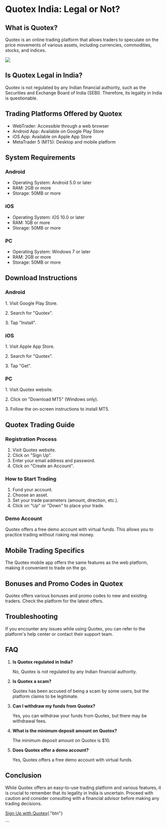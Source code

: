 # Quotex India: Legal or Not?

## What is Quotex?

Quotex is an online trading platform that allows traders to speculate on
the price movements of various assets, including currencies,
commodities, stocks, and indices.

[![](https://static.quotex.io/files/4_en/300_250.jpg)](https://traff.sbs/brokerqxlid)

## Is Quotex Legal in India?

Quotex is not regulated by any Indian financial authority, such as the
Securities and Exchange Board of India (SEBI). Therefore, its legality
in India is questionable.

## Trading Platforms Offered by Quotex

-   WebTrader: Accessible through a web browser
-   Android App: Available on Google Play Store
-   iOS App: Available on Apple App Store
-   MetaTrader 5 (MT5): Desktop and mobile platform

## System Requirements

### Android

-   Operating System: Android 5.0 or later
-   RAM: 2GB or more
-   Storage: 50MB or more

### iOS

-   Operating System: iOS 10.0 or later
-   RAM: 1GB or more
-   Storage: 50MB or more

### PC

-   Operating System: Windows 7 or later
-   RAM: 2GB or more
-   Storage: 50MB or more

## Download Instructions

### Android

1\. Visit Google Play Store.

2\. Search for "Quotex".

3\. Tap "Install".

### iOS

1\. Visit Apple App Store.

2\. Search for "Quotex".

3\. Tap "Get".

### PC

1\. Visit Quotex website.

2\. Click on "Download MT5" (Windows only).

3\. Follow the on-screen instructions to install MT5.

## Quotex Trading Guide

### Registration Process

1.  Visit Quotex website.
2.  Click on "Sign Up".
3.  Enter your email address and password.
4.  Click on "Create an Account".

### How to Start Trading

1.  Fund your account.
2.  Choose an asset.
3.  Set your trade parameters (amount, direction, etc.).
4.  Click on "Up" or "Down" to place your trade.

### Demo Account

Quotex offers a free demo account with virtual funds. This allows you to
practice trading without risking real money.

## Mobile Trading Specifics

The Quotex mobile app offers the same features as the web platform,
making it convenient to trade on the go.

## Bonuses and Promo Codes in Quotex

Quotex offers various bonuses and promo codes to new and existing
traders. Check the platform for the latest offers.

## Troubleshooting

If you encounter any issues while using Quotex, you can refer to the
platform\'s help center or contact their support team.

## FAQ

1.  **Is Quotex regulated in India?**

    No, Quotex is not regulated by any Indian financial authority.

2.  **Is Quotex a scam?**

    Quotex has been accused of being a scam by some users, but the
    platform claims to be legitimate.

3.  **Can I withdraw my funds from Quotex?**

    Yes, you can withdraw your funds from Quotex, but there may be
    withdrawal fees.

4.  **What is the minimum deposit amount on Quotex?**

    The minimum deposit amount on Quotex is \$10.

5.  **Does Quotex offer a demo account?**

    Yes, Quotex offers a free demo account with virtual funds.

## Conclusion

While Quotex offers an easy-to-use trading platform and various
features, it is crucial to remember that its legality in India is
uncertain. Proceed with caution and consider consulting with a financial
advisor before making any trading decisions.

[Sign Up with
Quotex](\%22https://traff.sbs/brokerqxsignup\%22){."btn"}

\`\`\`

